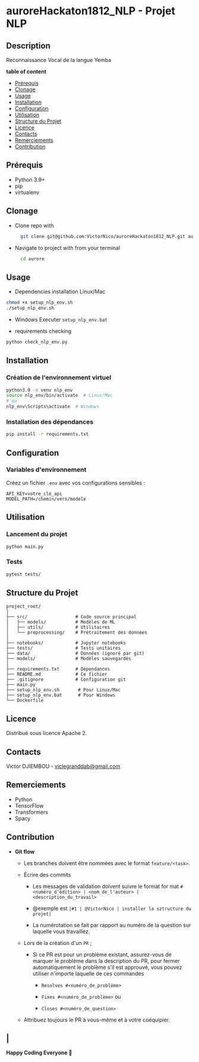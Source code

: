 # auroreHackaton1812_NLP - Projet NLP

## Description
Reconnaissance Vocal de la langue Yemba

**table of content**

- [Prérequis](#Prérequis)
- [Clonage](#Clonage)
- [Usage](#Usage)
- [Installation](#Installation)
- [Configuration](#Configuration)
- [Utilisation](#Utilisation)
- [Structure du Projet](#Structure-du-Projet)
- [Licence](#Licence)
- [Contacts](#Contacts)
- [Remerciements](#Remerciements)
- [Contribution](#Contribution)


## Prérequis
- Python 3.9+
- pip
- virtualenv

## Clonage

- Clone repo with

  ```bash
    git clone git@github.com:VictorNico/auroreHackaton1812_NLP.git aurore
  ```

- Navigate to project with from your terminal

  ```bash
    cd aurore
  ```

## Usage
- Dependencies installation Linux/Mac

```bash
chmod +x setup_nlp_env.sh
./setup_nlp_env.sh
```

- Windows
Executer ``setup_nlp_env.bat``

- requirements checking
```zsh
python check_nlp_env.py
```

## Installation

### Création de l'environnement virtuel
```bash
python3.9 -m venv nlp_env
source nlp_env/bin/activate  # Linux/Mac
# ou 
nlp_env\Scripts\activate  # Windows
```

### Installation des dépendances
```bash
pip install -r requirements.txt
```

## Configuration

### Variables d'environnement
Créez un fichier `.env` avec vos configurations sensibles :
```
API_KEY=votre_clé_api
MODEL_PATH=/chemin/vers/modele
```

## Utilisation

### Lancement du projet
```bash
python main.py
```

### Tests
```bash
pytest tests/
```

## Structure du Projet
```
project_root/
│
├── src/                  # Code source principal
│   ├── models/           # Modèles de ML
│   ├── utils/            # Utilitaires
│   └── preprocessing/    # Prétraitement des données
│
├── notebooks/            # Jupyter notebooks
├── tests/                # Tests unitaires
├── data/                 # Données (ignoré par git)
├── models/               # Modèles sauvegardés
│
├── requirements.txt      # Dépendances
├── README.md             # Ce fichier
├── .gitignore            # Configuration git
├── main.py
├── setup_nlp_env.sh       # Pour Linux/Mac
├── setup_nlp_env.bat      # Pour Windows
└── Dockerfile
```


## Licence
Distribué sous licence Apache 2.

## Contacts
Victor DJIEMBOU - viclegranddab@gmail.com

## Remerciements
- Python
- TensorFlow
- Transformers
- Spacy




## Contribution

- **Git flow**

  - Les branches doivent être nommées avec le format `feature/<task>`.

  - Écrire des commits

    - Les messages de validation doivent suivre le format for mat `#<numéro_d'édition> | <nom_de_l'auteur> | <description_du_travail>`

    - @exemple est `|#1 | @VictorNico | installer la sztructure du projet|`

    - La numérotation se fait par rapport au numéro de la question sur laquelle vous travaillez.

  - Lors de la création d'un `PR` ;

    - Si ce PR est pour un problème existant, assurez-vous de marquer le problème dans la description du PR, pour fermer automatiquement le problème s'il est approuvé, vous pouvez utiliser n'importe laquelle de ces commandes

      - `Resolves #<numéro_de_problème>`

      - `Fixes #<numéro_de_problème>` ou

      - `Closes #<numéro_de_question>`

  - Attribuez toujours le PR à vous-même et à votre coéquipier.


|
---

**Happy Coding Everyone 🚀**
